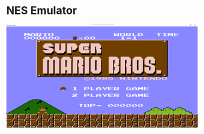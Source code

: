 # NES Emulator

![App screenshot](https://github.com/pikrog/nes-emulator/blob/main/screenshot.png?raw=true)
